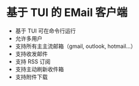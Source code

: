 # 基于 TUI 的 EMail 客户端

- 基于 TUI 可在命令行运行
- 允许多用户
- 支持所有主主流邮箱（gmail, outlook, hotmail...）
- 支持收发邮件
- 支持 RSS 订阅
- 支持主动刷新收件箱
- 支持附件下载